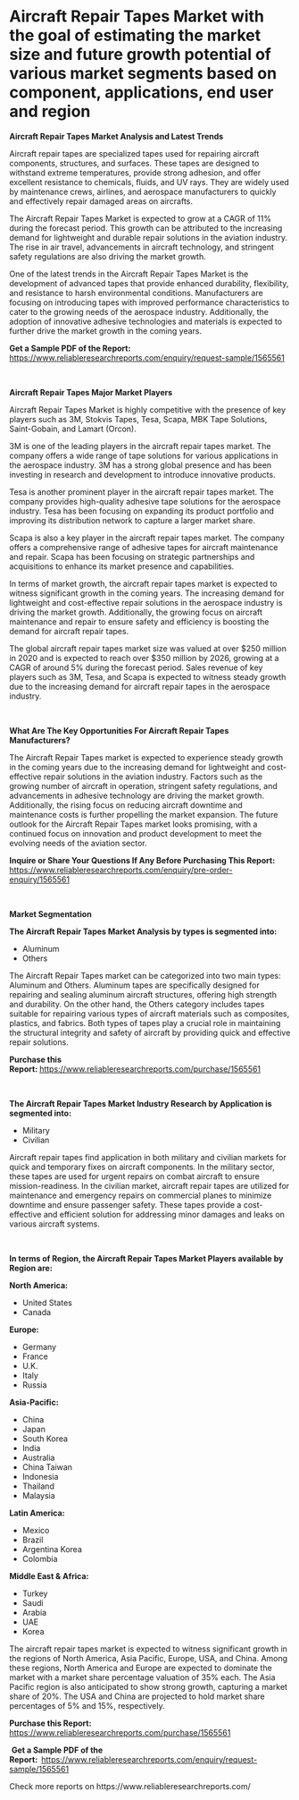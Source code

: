 <p><h1>Aircraft Repair Tapes Market with the goal of estimating the market size and future growth potential of various market segments based on component, applications, end user and region</h1></p><p><strong>Aircraft Repair Tapes Market Analysis and Latest Trends</strong></p>
<p><p>Aircraft repair tapes are specialized tapes used for repairing aircraft components, structures, and surfaces. These tapes are designed to withstand extreme temperatures, provide strong adhesion, and offer excellent resistance to chemicals, fluids, and UV rays. They are widely used by maintenance crews, airlines, and aerospace manufacturers to quickly and effectively repair damaged areas on aircrafts.</p><p>The Aircraft Repair Tapes Market is expected to grow at a CAGR of 11% during the forecast period. This growth can be attributed to the increasing demand for lightweight and durable repair solutions in the aviation industry. The rise in air travel, advancements in aircraft technology, and stringent safety regulations are also driving the market growth.</p><p>One of the latest trends in the Aircraft Repair Tapes Market is the development of advanced tapes that provide enhanced durability, flexibility, and resistance to harsh environmental conditions. Manufacturers are focusing on introducing tapes with improved performance characteristics to cater to the growing needs of the aerospace industry. Additionally, the adoption of innovative adhesive technologies and materials is expected to further drive the market growth in the coming years.</p></p>
<p><strong>Get a Sample PDF of the Report:&nbsp;</strong> <a href="https://www.reliableresearchreports.com/enquiry/request-sample/1565561">https://www.reliableresearchreports.com/enquiry/request-sample/1565561</a></p>
<p>&nbsp;</p>
<p><strong>Aircraft Repair Tapes Major Market Players</strong></p>
<p><p>Aircraft Repair Tapes Market is highly competitive with the presence of key players such as 3M, Stokvis Tapes, Tesa, Scapa, MBK Tape Solutions, Saint-Gobain, and Lamart (Orcon). </p><p>3M is one of the leading players in the aircraft repair tapes market. The company offers a wide range of tape solutions for various applications in the aerospace industry. 3M has a strong global presence and has been investing in research and development to introduce innovative products.</p><p>Tesa is another prominent player in the aircraft repair tapes market. The company provides high-quality adhesive tape solutions for the aerospace industry. Tesa has been focusing on expanding its product portfolio and improving its distribution network to capture a larger market share.</p><p>Scapa is also a key player in the aircraft repair tapes market. The company offers a comprehensive range of adhesive tapes for aircraft maintenance and repair. Scapa has been focusing on strategic partnerships and acquisitions to enhance its market presence and capabilities.</p><p>In terms of market growth, the aircraft repair tapes market is expected to witness significant growth in the coming years. The increasing demand for lightweight and cost-effective repair solutions in the aerospace industry is driving the market growth. Additionally, the growing focus on aircraft maintenance and repair to ensure safety and efficiency is boosting the demand for aircraft repair tapes.</p><p>The global aircraft repair tapes market size was valued at over $250 million in 2020 and is expected to reach over $350 million by 2026, growing at a CAGR of around 5% during the forecast period. Sales revenue of key players such as 3M, Tesa, and Scapa is expected to witness steady growth due to the increasing demand for aircraft repair tapes in the aerospace industry.</p></p>
<p>&nbsp;</p>
<p><strong>What Are The Key Opportunities For Aircraft Repair Tapes Manufacturers?</strong></p>
<p><p>The Aircraft Repair Tapes market is expected to experience steady growth in the coming years due to the increasing demand for lightweight and cost-effective repair solutions in the aviation industry. Factors such as the growing number of aircraft in operation, stringent safety regulations, and advancements in adhesive technology are driving the market growth. Additionally, the rising focus on reducing aircraft downtime and maintenance costs is further propelling the market expansion. The future outlook for the Aircraft Repair Tapes market looks promising, with a continued focus on innovation and product development to meet the evolving needs of the aviation sector.</p></p>
<p><strong>Inquire or Share Your Questions If Any Before Purchasing This Report:</strong> <a href="https://www.reliableresearchreports.com/enquiry/pre-order-enquiry/1565561">https://www.reliableresearchreports.com/enquiry/pre-order-enquiry/1565561</a></p>
<p>&nbsp;</p>
<p><strong>Market Segmentation</strong></p>
<p><strong>The Aircraft Repair Tapes Market Analysis by types is segmented into:</strong></p>
<p><ul><li>Aluminum</li><li>Others</li></ul></p>
<p><p>The Aircraft Repair Tapes market can be categorized into two main types: Aluminum and Others. Aluminum tapes are specifically designed for repairing and sealing aluminum aircraft structures, offering high strength and durability. On the other hand, the Others category includes tapes suitable for repairing various types of aircraft materials such as composites, plastics, and fabrics. Both types of tapes play a crucial role in maintaining the structural integrity and safety of aircraft by providing quick and effective repair solutions.</p></p>
<p><strong>Purchase this Report:&nbsp;</strong><a href="https://www.reliableresearchreports.com/purchase/1565561">https://www.reliableresearchreports.com/purchase/1565561</a></p>
<p>&nbsp;</p>
<p><strong>The Aircraft Repair Tapes Market Industry Research by Application is segmented into:</strong></p>
<p><ul><li>Military</li><li>Civilian</li></ul></p>
<p><p>Aircraft repair tapes find application in both military and civilian markets for quick and temporary fixes on aircraft components. In the military sector, these tapes are used for urgent repairs on combat aircraft to ensure mission-readiness. In the civilian market, aircraft repair tapes are utilized for maintenance and emergency repairs on commercial planes to minimize downtime and ensure passenger safety. These tapes provide a cost-effective and efficient solution for addressing minor damages and leaks on various aircraft systems.</p></p>
<p>&nbsp;</p>
<p><strong>In terms of Region, the Aircraft Repair Tapes Market Players available by Region are:</strong></p>
<p>
    <p> <strong> North America: </strong>
        <ul>
            <li>United States</li>
            <li>Canada</li>
        </ul>
        </p> 
    <p> <strong> Europe: </strong>
        <ul>
            <li>Germany</li>
            <li>France</li>
            <li>U.K.</li>
            <li>Italy</li>
            <li>Russia</li>
        </ul>
        </p> 
    <p> <strong> Asia-Pacific: </strong>
        <ul>
            <li>China</li>
            <li>Japan</li>
            <li>South Korea</li>
            <li>India</li>
            <li>Australia</li>
            <li>China Taiwan</li>
            <li>Indonesia</li>
            <li>Thailand</li>
            <li>Malaysia</li>
        </ul>
        </p> 
    <p> <strong> Latin America: </strong>
        <ul>
            <li>Mexico</li>
            <li>Brazil</li>
            <li>Argentina Korea</li>
            <li>Colombia</li>
        </ul>
        </p> 
    <p> <strong> Middle East & Africa: </strong>
        <ul>
            <li>Turkey</li>
            <li>Saudi</li>
            <li>Arabia</li>
            <li>UAE</li>
            <li>Korea</li>
        </ul>
    </p>
    </p>
<p><p>The aircraft repair tapes market is expected to witness significant growth in the regions of North America, Asia Pacific, Europe, USA, and China. Among these regions, North America and Europe are expected to dominate the market with a market share percentage valuation of 35% each. The Asia Pacific region is also anticipated to show strong growth, capturing a market share of 20%. The USA and China are projected to hold market share percentages of 5% and 15%, respectively.</p></p>
<p><strong>Purchase this Report: </strong><a href="https://www.reliableresearchreports.com/purchase/1565561">https://www.reliableresearchreports.com/purchase/1565561</a></p>
<p>&nbsp;<strong>Get a Sample PDF of the Report:&nbsp;&nbsp;</strong><a href="https://www.reliableresearchreports.com/enquiry/request-sample/1565561">https://www.reliableresearchreports.com/enquiry/request-sample/1565561</a></p>
<p><strong></strong></p>
<p>Check more reports on https://www.reliableresearchreports.com/</p>